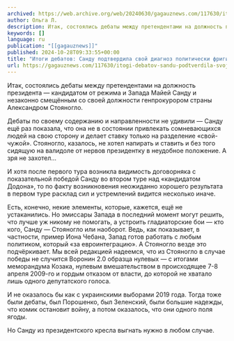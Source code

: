 ```yaml
---
archived: https://web.archive.org/web/20240630/gagauznews.com/117630/itogi-debatov-sandu-podtverdila-svoj-diagnoz-politicheski-frigidnoj.html
author: Ольга Л.
description: Итак, состоялись дебаты между претендентами на должность президента — кандидатом от режима и Запада Майей Санду и незаконно смещённым со своей должности генпрокурором страны Александром Стояногло. Дебаты по своему содержанию и направленности не удивили — Санду ещё раз показала, что она не в состоянии привлекать сомневающихся людей на свою сторону и делает ставку только на разделение «свой-чужой». Стояногло, казалось, не хотел напирать и ставить и без того сидящую на валидоле от нервов президентку в неудобное положение. А зря не захотел… И хотя после первого тура возникла видимость договорняка с показательной победой Санду во втором туре над «кандидатом Додона», то по […]
keywords: []
language: ru
publication: "[[gagauznews]]"
published: 2024-10-28T09:33:55+00:00
title: "Итоги дебатов: Санду подтвердила свой диагноз политически фригидной"
url: https://gagauznews.com/117630/itogi-debatov-sandu-podtverdila-svoj-diagnoz-politicheski-frigidnoj.html
---
```


Итак, состоялись дебаты между претендентами на должность президента — кандидатом от режима и Запада Майей Санду и незаконно смещённым со своей должности генпрокурором страны Александром Стояногло.

Дебаты по своему содержанию и направленности не удивили — Санду ещё раз показала, что она не в состоянии привлекать сомневающихся людей на свою сторону и делает ставку только на разделение «свой-чужой». Стояногло, казалось, не хотел напирать и ставить и без того сидящую на валидоле от нервов президентку в неудобное положение. А зря не захотел…

И хотя после первого тура возникла видимость договорняка с показательной победой Санду во втором туре над «кандидатом Додона», то по факту возникновения неожиданно хорошего результата в первом туре расклад сил и устремлений видится несколько иначе.

Есть, конечно, некие элементы, которые, кажется, ещё не устаканились. Но эмиссары Запада в последний момент могут решить, что лучше уж никому не помогать, а устроить гладиаторские бои — кто кого, Санду — Стояногло или наоборот. Ведь, как показывает, в частности, пример Иона Чебана, Запад готов работать с любым политиком, который «за евроинтеграцию». А Стояногло везде это подчёркивает. Мы всей редакцией надеемся, что из Стояногло в случае победы не случится Воронин 2.0 образца нулевых — с итогами меморандума Козака, нулевым вмешательством в происходящее 7-8 апреля 2009-го и гордым отказом от власти, до которой не хватало лишь одного депутатского голоса.

И не оказалось бы как с украинскими выборами 2019 года. Тогда тоже были дебаты, был Порошенко, был Зеленский, были большие надежды, что комик остановит войну, а потом оказалось, что они одного поля ягоды.

Но Санду из президентского кресла выгнать нужно в любом случае.